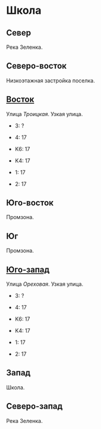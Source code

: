 # Школа

## Север

Река Зеленка.

## Северо-восток

Низкоэтажная застройка поселка.

## [Восток](./10550085.md)

Улица *Троицкая*.
Узкая улица.

* 3:    ?
* 4:    17

* K6:   17
* K4:   17
* 1:    17
* 2:    17

## Юго-восток

Промзона.

## Юг

Промзона.

## [Юго-запад](./10540092.md)

Улица *Ореховая*.
Узкая улица.

* 3:    ?
* 4:    17

* K6:   17
* K4:   17
* 1:    17
* 2:    17

## Запад

Школа.

## Северо-запад

Река Зеленка.
